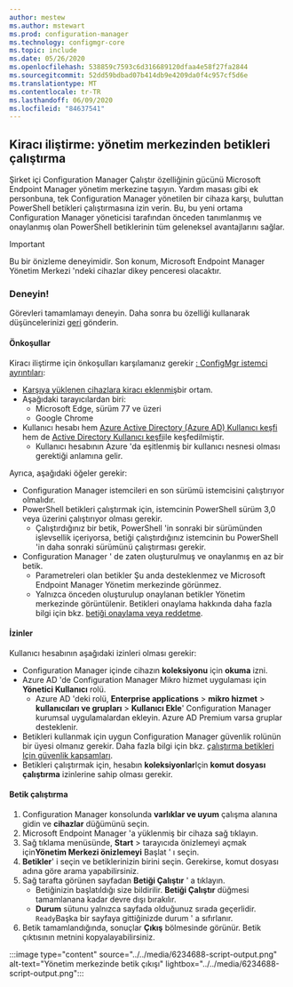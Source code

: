 ```yaml
---
author: mestew
ms.author: mstewart
ms.prod: configuration-manager
ms.technology: configmgr-core
ms.topic: include
ms.date: 05/26/2020
ms.openlocfilehash: 538859c7593c6d316689120dfaa4e58f27fa2844
ms.sourcegitcommit: 52dd59bdbad07b414db9e4209da0f4c957cf5d6e
ms.translationtype: MT
ms.contentlocale: tr-TR
ms.lasthandoff: 06/09/2020
ms.locfileid: "84637541"
---
```

## <a name="tenant-attach-run-scripts-from-the-admin-center"></a><a name="bkmk_scripts"></a>Kiracı iliştirme: yönetim merkezinden betikleri çalıştırma
<!--6234688-->
Şirket içi Configuration Manager Çalıştır özelliğinin gücünü Microsoft Endpoint Manager yönetim merkezine taşıyın. Yardım masası gibi ek personbuna, tek Configuration Manager yönetilen bir cihaza karşı, buluttan PowerShell betikleri çalıştırmasına izin verin. Bu, bu yeni ortama Configuration Manager yöneticisi tarafından önceden tanımlanmış ve onaylanmış olan PowerShell betiklerinin tüm geleneksel avantajlarını sağlar.

> [!Important]
> Bu bir önizleme deneyimidir. Son konum, Microsoft Endpoint Manager Yönetim Merkezi 'ndeki cihazlar dikey penceresi olacaktır.

### <a name="try-it-out"></a>Deneyin!

Görevleri tamamlamayı deneyin. Daha sonra bu özelliği kullanarak düşüncelerinizi [geri](../../technical-preview-2003.md#bkmk_feedback) gönderin.

#### <a name="prerequisites"></a>Önkoşullar

Kiracı iliştirme için önkoşulları karşılamanız gerekir [: ConfigMgr istemci ayrıntıları](../../technical-preview-2004.md#bkmk_mem):

- [Karşıya yüklenen cihazlara kiracı eklenmiş](../../../../../tenant-attach/device-sync-actions.md)bir ortam.
- Aşağıdaki tarayıcılardan biri:
  - Microsoft Edge, sürüm 77 ve üzeri
  - Google Chrome
- Kullanıcı hesabı hem [Azure Active Directory (Azure AD) Kullanıcı keşfi](../../../../servers/deploy/configure/about-discovery-methods.md#azureaddisc) hem de [Active Directory Kullanıcı keşfi](../../../../servers/deploy/configure/about-discovery-methods.md#bkmk_aboutUser)ile keşfedilmiştir.
  - Kullanıcı hesabının Azure 'da eşitlenmiş bir kullanıcı nesnesi olması gerektiği anlamına gelir.

Ayrıca, aşağıdaki öğeler gerekir:

- Configuration Manager istemcileri en son sürümü istemcisini çalıştırıyor olmalıdır.
- PowerShell betikleri çalıştırmak için, istemcinin PowerShell sürüm 3,0 veya üzerini çalıştırıyor olması gerekir.
   - Çalıştırdığınız bir betik, PowerShell 'in sonraki bir sürümünden işlevsellik içeriyorsa, betiği çalıştırdığınız istemcinin bu PowerShell 'in daha sonraki sürümünü çalıştırması gerekir.
- Configuration Manager ' de zaten oluşturulmuş ve onaylanmış en az bir betik.
   - Parametreleri olan betikler Şu anda desteklenmez ve Microsoft Endpoint Manager Yönetim merkezinde görünmez.
   - Yalnızca önceden oluşturulup onaylanan betikler Yönetim merkezinde görüntülenir. Betikleri onaylama hakkında daha fazla bilgi için bkz. [betiği onaylama veya reddetme](../../../../../apps/deploy-use/create-deploy-scripts.md#run-script-authors-and-approvers).


#### <a name="permissions"></a>İzinler

Kullanıcı hesabının aşağıdaki izinleri olması gerekir:

- Configuration Manager içinde cihazın **koleksiyonu** için **okuma** izni.
- Azure AD 'de Configuration Manager Mikro hizmet uygulaması için **Yönetici Kullanıcı** rolü.
  - Azure AD 'deki rolü, **Enterprise applications**  >  **mikro hizmet**  >  **kullanıcıları ve grupları**  >  **Kullanıcı Ekle**' Configuration Manager kurumsal uygulamalardan ekleyin. Azure AD Premium varsa gruplar desteklenir.
- Betikleri kullanmak için uygun Configuration Manager güvenlik rolünün bir üyesi olmanız gerekir. Daha fazla bilgi için bkz. [çalıştırma betikleri Için güvenlik kapsamları](../../../../../apps/deploy-use/create-deploy-scripts.md#bkmk_ScriptRoles).
- Betikleri çalıştırmak için, hesabın **koleksiyonlar**Için **komut dosyası çalıştırma** izinlerine sahip olması gerekir.

#### <a name="run-a-script"></a>Betik çalıştırma

1. Configuration Manager konsolunda **varlıklar ve uyum** çalışma alanına gidin ve **cihazlar** düğümünü seçin.
1. Microsoft Endpoint Manager 'a yüklenmiş bir cihaza sağ tıklayın.
1. Sağ tıklama menüsünde, **Start**  >  tarayıcıda önizlemeyi açmak için**Yönetim Merkezi önizlemeyi** Başlat ' ı seçin.
1. **Betikler**' i seçin ve betiklerinizin birini seçin. Gerekirse, komut dosyası adına göre arama yapabilirsiniz.
1. Sağ tarafta görünen sayfadan **Betiği Çalıştır** ' a tıklayın.
   - Betiğinizin başlatıldığı size bildirilir. **Betiği Çalıştır** düğmesi tamamlanana kadar devre dışı bırakılır.
   - **Durum** sütunu yalnızca sayfada olduğunuz sırada geçerlidir. `Ready`Başka bir sayfaya gittiğinizde durum ' a sıfırlanır.
1. Betik tamamlandığında, sonuçlar **Çıkış** bölmesinde görünür. Betik çıktısının metnini kopyalayabilirsiniz.


:::image type="content" source="../../media/6234688-script-output.png" alt-text="Yönetim merkezinde betik çıkışı" lightbox="../../media/6234688-script-output.png":::